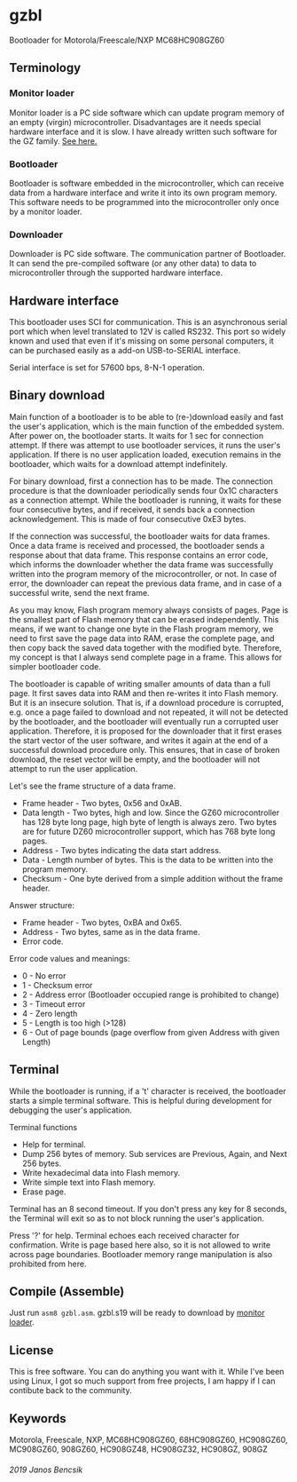 # gzbl

Bootloader for Motorola/Freescale/NXP MC68HC908GZ60

## Terminology

### Monitor loader

Monitor loader is a PC side software which can update program memory of an
empty (virgin) microcontroller.
Disadvantages are it needs special hardware interface and it is slow.
I have already written such software for the GZ family.
[See here.](https://github.com/butyi/gzml/)

### Bootloader

Bootloader is software embedded in the microcontroller, which can receive data
from a hardware interface and write it into its own program memory.
This software needs to be programmed into the microcontroller only once by a
monitor loader.

### Downloader

Downloader is PC side software. The communication partner of Bootloader.
It can send the pre-compiled software (or any other data) to data to
microcontroller through the supported hardware interface.

## Hardware interface

This bootloader uses SCI for communication. This is an asynchronous serial port
which when level translated to 12V is called RS232.
This port so widely known and used that even if it's missing on some personal
computers, it can be purchased easily as a add-on USB-to-SERIAL interface.

Serial interface is set for 57600 bps, 8-N-1 operation.

## Binary download

Main function of a bootloader is to be able to (re-)download easily and fast
the user's application, which is the main function of the embedded system.
After power on, the bootloader starts. It waits for 1 sec for connection attempt.
If there was attempt to use bootloader services, it runs the user's application.
If there is no user application loaded, execution remains in the bootloader,
which waits for a download attempt indefinitely.

For binary download, first a connection has to be made.
The connection procedure is that the downloader periodically sends four 0x1C
characters as a connection attempt.
While the bootloader is running, it waits for these four consecutive bytes, and
if received, it sends back a connection acknowledgement. This is made of four
consecutive 0xE3 bytes.

If the connection was successful, the bootloader waits for data frames.
Once a data frame is received and processed, the bootloader sends a response
about that data frame.
This response contains an error code, which informs the downloader whether the
data frame was successfully written into the program memory of the
microcontroller, or not.
In case of error, the downloader can repeat the previous data frame, and in
case of a successful write, send the next frame.

As you may know, Flash program memory always consists of pages. Page is the
smallest part of Flash memory that can be erased independently.
This means, if we want to change one byte in the Flash program memory, we need
to first save the page data into RAM, erase the complete page, and then copy
back the saved data together with the modified byte.
Therefore, my concept is that I always send complete page in a frame. This
allows for simpler bootloader code.

The bootloader is capable of writing smaller amounts of data than a full page.
It first saves data into RAM and then re-writes it into Flash memory.
But it is an insecure solution.  That is, if a download procedure is corrupted,
e.g. once a page failed to download and not repeated, it will not be detected
by the bootloader, and the bootloader will eventually run a corrupted user
application.
Therefore, it is proposed for the downloader that it first erases the start
vector of the user software, and writes it again at the end of a successful
download procedure only. This ensures, that in case of broken download, the
reset vector will be empty, and the bootloader will not attempt to run the user
application.

Let's see the frame structure of a data frame.

- Frame header - Two bytes, 0x56 and 0xAB.
- Data length - Two bytes, high and low.  Since the GZ60 microcontroller has
  128 byte long page, high byte of length is always zero.
  Two bytes are for future DZ60 microcontroller support, which has 768 byte
  long pages.
- Address - Two bytes indicating the data start address.
- Data - Length number of bytes. This is the data to be written into the
  program memory.
- Checksum - One byte derived from a simple addition without the frame header.

Answer structure:

- Frame header - Two bytes, 0xBA and 0x65.
- Address - Two bytes, same as in the data frame.
- Error code.

Error code values and meanings:

- 0 - No error
- 1 - Checksum error
- 2 - Address error (Bootloader occupied range is prohibited to change)
- 3 - Timeout error
- 4 - Zero length
- 5 - Length is too high (>128)
- 6 - Out of page bounds (page overflow from given Address with given Length)

## Terminal

While the bootloader is running, if a 't' character is received, the bootloader
starts a simple terminal software.
This is helpful during development for debugging the user's application.

Terminal functions

- Help for terminal.
- Dump 256 bytes of memory. Sub services are Previous, Again, and Next 256 bytes.
- Write hexadecimal data into Flash memory.
- Write simple text into Flash memory.
- Erase page.

Terminal has an 8 second timeout. If you don't press any key for 8 seconds,
the Terminal will exit so as to not block running the user's application.

Press '?' for help. Terminal echoes each received character for confirmation.
Write is page based here also, so it is not allowed to write across page boundaries.
Bootloader memory range manipulation is also prohibited from here.

## Compile (Assemble)

Just run `asm8 gzbl.asm`.
gzbl.s19 will be ready to download by [monitor loader](https://github.com/butyi/gzml/).

## License

This is free software. You can do anything you want with it.
While I've been using Linux, I got so much support from free projects, I am happy if I can contibute back to the community.

## Keywords

Motorola, Freescale, NXP, MC68HC908GZ60, 68HC908GZ60, HC908GZ60, MC908GZ60, 908GZ60, HC908GZ48, HC908GZ32, HC908GZ, 908GZ

###### 2019 Janos Bencsik
